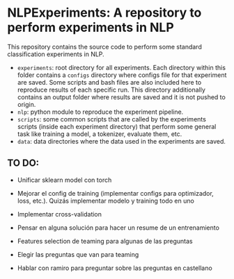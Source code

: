 # NLPExperiments: A repository to perform experiments in NLP

This repository contains the source code to perform some standard classification experiments in NLP. 

* `experiments`: root directory for all experiments. Each directory within this folder contains a `configs` directory where configs file for that experiment are saved. Some scripts and bash files are also included here to reproduce results of each specific run. This directory additionally contains an output folder where results are saved and it is not pushed to origin.
* `nlp`: python module to reproduce the experiment pipeline.
* `scripts`: some common scripts that are called by the experiments scripts (inside each experiment directory) that perform some general task like training a model, a tokenizer, evaluate them, etc.
* `data`: data directories where the data used in the experiments are saved.


## TO DO:

* Unificar sklearn model con torch
* Mejorar el config de training (implementar configs para optimizador, loss, etc.). Quizás implementar modelo y training todo en uno
* Implementar cross-validation
* Pensar en alguna solución para hacer un resume de un entrenamiento

* Features selection de teaming para algunas de las preguntas
* Elegir las preguntas que van para teaming
* Hablar con ramiro para preguntar sobre las preguntas en castellano
